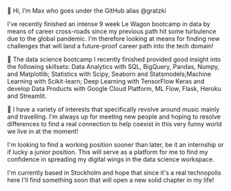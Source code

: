 👋 Hi, I’m Max who goes under the GitHub alias @gratzki

I've recently finished an intense 9 week Le Wagon bootcamp in data by means of career cross-roads since my previous path hit some turbulence due to the global pandemic.
I'm therefore looking at means for finding new challenges that will land a future-proof career path into the tech domain!

🌱 The data science bootcamp I recently finished provided good insight into the following skillsets:
Data Analytics with SQL, BigQuery, Pandas, Numpy, and Matplotlib; Statistics with Scipy, Seaborn and Statsmodels;Machine Learning with Scikit-learn;
Deep Learning with TensorFlow Keras and develop Data Products with Google Cloud Platform, ML Flow, Flask, Heroku and Streamlit.

👀 I have a variety of interests that specifically revolve around music mainly and travelling. I'm always up for meeting new people and hoping to resolve differences to find
a real connection to help coexist in this very funny world we live in at the moment!

I'm looking to find a working position sooner than later, be it an internship or if lucky a junior position. This will serve as a platform for me to find my confidence in
spreading my digital wings in the data science workspace.

I'm currently based in Stockholm and hope that since it's a real technopolis here I'll find something soon that will open a new solid chapter in my life!

<!---
gratzki/gratzki is a ✨ special ✨ repository because its `README.md` (this file) appears on your GitHub profile.
You can click the Preview link to take a look at your changes.
--->
